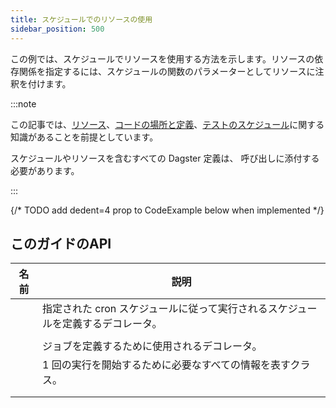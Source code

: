 ```yaml
---
title: スケジュールでのリソースの使用
sidebar_position: 500
---
```


この例では、スケジュールでリソースを使用する方法を示します。リソースの依存関係を指定するには、スケジュールの関数のパラメーターとしてリソースに注釈を付けます。

:::note

この記事では、[リソース](/guides/build/external-resources/)、[コードの場所と定義](/guides/deploy/code-locations/)、[テストのスケジュール](testing-schedules)に関する知識があることを前提としています。

スケジュールやリソースを含むすべての Dagster 定義は、<PyObject section="definitions" module="dagster" object="Definitions" /> 呼び出しに添付する必要があります。

:::

{/* TODO add dedent=4 prop to CodeExample below when implemented */}
<CodeExample path="docs_snippets/docs_snippets/concepts/resources/pythonic_resources.py" startAfter="start_new_resource_on_schedule" endBefore="end_new_resource_on_schedule" />

## このガイドのAPI

| 名前 | 説明 |
|------|-------------|
| <PyObject section="schedules-sensors" module="dagster" object="schedule" decorator /> | 指定された cron スケジュールに従って実行されるスケジュールを定義するデコレータ。 |
| <PyObject section="resources" module="dagster" object="ConfigurableResource" /> | |
| <PyObject section="jobs" module="dagster" object="job" decorator /> | ジョブを定義するために使用されるデコレータ。 |
| <PyObject section="schedules-sensors" module="dagster" object="RunRequest" />                          | 1 回の実行を開始するために必要なすべての情報を表すクラス。 |
| <PyObject section="config" module="dagster" object="RunConfig" /> | |
| <PyObject section="definitions" module="dagster" object="Definitions" /> | |
